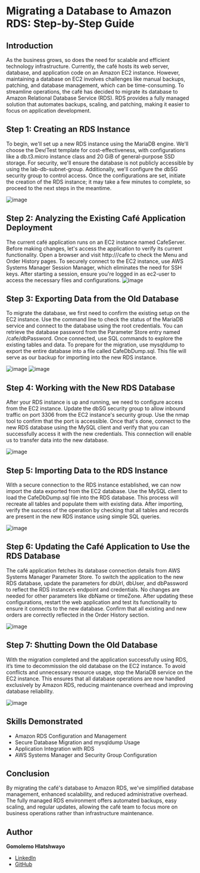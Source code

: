 # Migrating a Database to Amazon RDS: Step-by-Step Guide  

## Introduction  
As the business grows, so does the need for scalable and efficient technology infrastructure. Currently, the café hosts its web server, database, and application code on an Amazon EC2 instance. However, maintaining a database on EC2 involves challenges like manual backups, patching, and database management, which can be time-consuming. To streamline operations, the café has decided to migrate its database to Amazon Relational Database Service (RDS). RDS provides a fully managed solution that automates backups, scaling, and patching, making it easier to focus on application development.
  
## Step 1: Creating an RDS Instance
To begin, we'll set up a new RDS instance using the MariaDB engine. We'll choose the Dev/Test template for cost-effectiveness, with configurations like a db.t3.micro instance class and 20 GiB of general-purpose SSD storage. For security, we'll ensure the database is not publicly accessible by using the lab-db-subnet-group. Additionally, we'll configure the dbSG security group to control access. Once the configurations are set, initiate the creation of the RDS instance; it may take a few minutes to complete, so proceed to the next steps in the meantime.

![image](https://github.com/user-attachments/assets/41e6d38a-3bc3-4681-845a-2f9c60eb0380)


## Step 2: Analyzing the Existing Café Application Deployment
The current café application runs on an EC2 instance named CafeServer. Before making changes, let's access the application to verify its current functionality. Open a browser and visit http://<public-ip-address>/cafe to check the Menu and Order History pages. To securely connect to the EC2 instance, use AWS Systems Manager Session Manager, which eliminates the need for SSH keys. After starting a session, ensure you're logged in as ec2-user to access the necessary files and configurations.
![image](https://github.com/user-attachments/assets/d16039cf-c6a7-47dd-9615-268c9df2250c)


## Step 3: Exporting Data from the Old Database
To migrate the database, we first need to confirm the existing setup on the EC2 instance. Use the command line to check the status of the MariaDB service and connect to the database using the root credentials. You can retrieve the database password from the Parameter Store entry named /cafe/dbPassword. Once connected, use SQL commands to explore the existing tables and data. To prepare for the migration, use mysqldump to export the entire database into a file called CafeDbDump.sql. This file will serve as our backup for importing into the new RDS instance.

![image](https://github.com/user-attachments/assets/92801e32-3597-4cda-8af8-10b5962ff371)
![image](https://github.com/user-attachments/assets/09ee0b4f-3fb9-4142-a369-d738ce8a7b3b)



## Step 4: Working with the New RDS Database
After your RDS instance is up and running, we need to configure access from the EC2 instance. Update the dbSG security group to allow inbound traffic on port 3306 from the EC2 instance's security group. Use the nmap tool to confirm that the port is accessible. Once that's done, connect to the new RDS database using the MySQL client and verify that you can successfully access it with the new credentials. This connection will enable us to transfer data into the new database.

![image](https://github.com/user-attachments/assets/3cd50492-eeb2-4a1e-a2f5-60bc102a55fb)


## Step 5: Importing Data to the RDS Instance
With a secure connection to the RDS instance established, we can now import the data exported from the EC2 database. Use the MySQL client to load the CafeDbDump.sql file into the RDS database. This process will recreate all tables and populate them with existing data. After importing, verify the success of the operation by checking that all tables and records are present in the new RDS instance using simple SQL queries.

![image](https://github.com/user-attachments/assets/f960195b-f9fb-453f-a6ee-40022b89f5f3)


## Step 6: Updating the Café Application to Use the RDS Database
The café application fetches its database connection details from AWS Systems Manager Parameter Store. To switch the application to the new RDS database, update the parameters for dbUrl, dbUser, and dbPassword to reflect the RDS instance’s endpoint and credentials. No changes are needed for other parameters like dbName or timeZone. After updating these configurations, restart the web application and test its functionality to ensure it connects to the new database. Confirm that all existing and new orders are correctly reflected in the Order History section.

![image](https://github.com/user-attachments/assets/45a1bd81-f777-4706-90dc-d5dc67af96fe)


## Step 7: Shutting Down the Old Database
With the migration completed and the application successfully using RDS, it’s time to decommission the old database on the EC2 instance. To avoid conflicts and unnecessary resource usage, stop the MariaDB service on the EC2 instance. This ensures that all database operations are now handled exclusively by Amazon RDS, reducing maintenance overhead and improving database reliability.

![image](https://github.com/user-attachments/assets/329a0d27-7d83-4c95-a352-39608b1bb137)


## Skills Demonstrated  
- Amazon RDS Configuration and Management  
- Secure Database Migration and mysqldump Usage  
- Application Integration with RDS  
- AWS Systems Manager and Security Group Configuration  

## Conclusion  
By migrating the café's database to Amazon RDS, we've simplified database management, enhanced scalability, and reduced administrative overhead. The fully managed RDS environment offers automated backups, easy scaling, and regular updates, allowing the café team to focus more on business operations rather than infrastructure maintenance.  

## Author  
**Gomolemo Hlatshwayo**  
- [LinkedIn](https://www.linkedin.com/in/gomolemo-hlatshwayo-2b844522a/)  
- [GitHub](https://github.com/gomolemo-sudo)  
